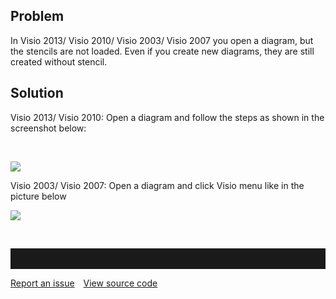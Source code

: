## Problem

In Visio 2013/ Visio 2010/ Visio 2003/ Visio 2007 you open a diagram,
but the stencils are not loaded. Even if you create new diagrams, they
are still created without stencil.

## Solution

Visio 2013/ Visio 2010: Open a diagram and follow the steps as shown in
the screenshot below:

 

![](//images.ctfassets.net/utx1h0gfm1om/OPFTOjZ5AGYsS4seoM84Y/8f681e9d295beaf93f5b465f212dc1e0/329378.png)

Visio 2003/ Visio 2007: Open a diagram and click Visio menu like in the
picture below

![](//images.ctfassets.net/utx1h0gfm1om/4SfGXSBXIIEqkSiWqiI2Au/5b0b4282f2114d0c5e6f9b0210bfac59/328308.png)

 


<hr style="padding-top:2rem" />
<a href="https://github.com/process4/docs/issues" target="_blank" class="bgw btn btn-primary btn-lg shadow-sm">Report an issue</a>
<a href="https://github.com/process4/docs" target="_blank" class="bgw btn btn-primary btn-lg shadow-sm" style="margin-left:10px;">View source code</a>